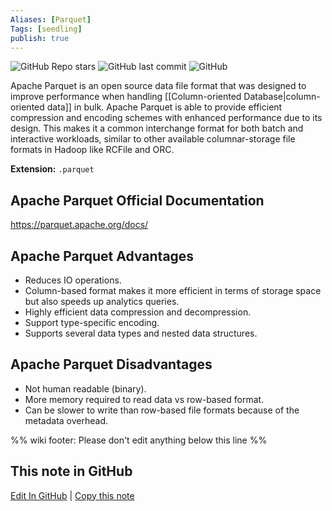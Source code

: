 ```yaml
---
Aliases: [Parquet]
Tags: [seedling]
publish: true
---
```


![GitHub Repo stars](https://img.shields.io/github/stars/apache/parquet-mr?style=social) ![GitHub last commit](https://img.shields.io/github/last-commit/apache/parquet-mr) ![GitHub](https://img.shields.io/github/license/apache/parquet-mr)

Apache Parquet is an open source data file format that was designed to improve performance when handling [[Column-oriented Database|column-oriented data]] in bulk. Apache Parquet is able to provide efficient compression and encoding schemes with enhanced performance due to its design. This makes it a common interchange format for both batch and interactive workloads, similar to other available columnar-storage file formats in Hadoop like RCFile and ORC.

**Extension:** `.parquet`

## Apache Parquet Official Documentation

https://parquet.apache.org/docs/

## Apache Parquet Advantages

- Reduces IO operations.
- Column-based format makes it more efficient in terms of storage space but also speeds up analytics queries.
- Highly efficient data compression and decompression.
- Support type-specific encoding.
- Supports several data types and nested data structures.

## Apache Parquet Disadvantages

- Not human readable (binary).
- More memory required to read data vs row-based format.
- Can be slower to write than row-based file formats because of the metadata overhead.

%% wiki footer: Please don't edit anything below this line %%

## This note in GitHub

<span class="git-footer">[Edit In GitHub](https://github.dev/data-engineering-community/data-engineering-wiki/blob/main/Tools/File%20Formats/Apache%20Parquet.md "git-hub-edit-note") | [Copy this note](https://raw.githubusercontent.com/data-engineering-community/data-engineering-wiki/main/Tools/File%20Formats/Apache%20Parquet.md "git-hub-copy-note") </span>
